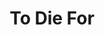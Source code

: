 ---
title: "To Die For"
year: 1995
rating: 3
stars: "★★★"
liked: false
rewatched: false
permalink: "to-die-for"
watched_on: 2024-12-31
---
